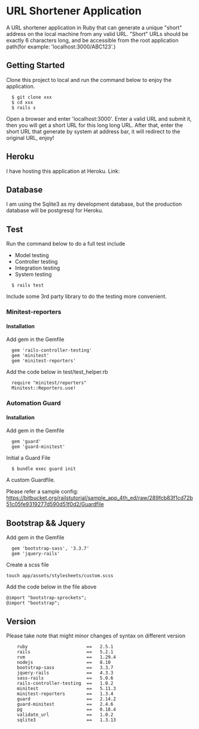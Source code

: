 # URL Shortener Application

A URL shortener application in Ruby that can generate a unique "short" address on the local machine from any valid URL. "Short" URLs should be exactly 6 characters long, and be accessible from the root application path(for example: 'localhost:3000/ABC123'.)

## Getting Started

Clone this project to local and run the command below to enjoy the application.

```
  $ git clone xxx
  $ cd xxx
  $ rails s
```

Open a browser and enter 'localhost:3000'. Enter a valid URL and submit it, then you will get a short URL for this long long URL. After that, enter the short URL that generate by system at address bar, it will redirect to the original URL, enjoy!

## Heroku

I have hosting this application at Heroku.
Link:

## Database

I am using the Sqlite3 as my development database, but the production database will be postgresql for Heroku.

## Test

Run the command below to do a full test include
  - Model testing
  - Controller testing
  - Integration testing
  - System testing

```
  $ rails test
```

Include some 3rd party library to do the testing more convenient.

### Minitest-reporters

#### Installation

Add gem in the Gemfile

```
  gem 'rails-controller-testing'
  gem 'minitest'
  gem 'minitest-reporters'
```

Add the code below in test/test_helper.rb

```
  require "minitest/reporters"
  Minitest::Reporters.use!

```

### Automation Guard

#### Installation

Add gem in the Gemfile

```
  gem 'guard'
  gem 'guard-minitest'
```

Initial a Guard File

```
  $ bundle exec guard init
```

A custom Guardfile.

Please refer a sample config: https://bitbucket.org/railstutorial/sample_app_4th_ed/raw/289fcb83f1cd72b51c05fe9319277d590d51f0d2/Guardfile


## Bootstrap && Jquery

Add gem in the Gemfile

```
  gem 'bootstrap-sass', '3.3.7'
  gem 'jquery-rails'
```

Create a scss file

```
touch app/assets/stylesheets/custom.scss
```

Add the code below in the file above

```
@import "bootstrap-sprockets";
@import "bootstrap";
```

## Version

Please take note that might minor changes of syntax on different version

```
    ruby                      ==   2.5.1
    rails                     ==   5.2.1
    rvm                       ==   1.29.4
    nodejs                    ==   8.10
    bootstrap-sass            ==   3.3.7
    jquery-rails              ==   4.3.3
    sass-rails                ==   5.0.6
    rails-controller-testing  ==   1.0.2
    minitest                  ==   5.11.3
    minitest-reporters        ==   1.3.4
    guard                     ==   2.14.2
    guard-minitest            ==   2.4.6
    pg                        ==   0.18.4
    validate_url              ==   1.0.2
    sqlite3                   ==   1.3.13
```
